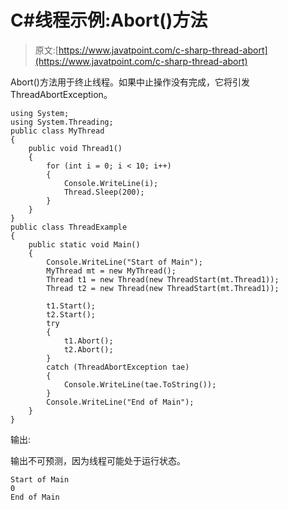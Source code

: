 # C#线程示例:Abort()方法

> 原文:[https://www.javatpoint.com/c-sharp-thread-abort](https://www.javatpoint.com/c-sharp-thread-abort)

Abort()方法用于终止线程。如果中止操作没有完成，它将引发 ThreadAbortException。

```
using System;
using System.Threading;
public class MyThread
{
    public void Thread1()
    {
        for (int i = 0; i < 10; i++)
        {
            Console.WriteLine(i);
            Thread.Sleep(200);
        }
    }
}
public class ThreadExample
{
    public static void Main()
    {
        Console.WriteLine("Start of Main");
        MyThread mt = new MyThread();
        Thread t1 = new Thread(new ThreadStart(mt.Thread1));
        Thread t2 = new Thread(new ThreadStart(mt.Thread1));

        t1.Start();
        t2.Start();
        try
        {
            t1.Abort();
            t2.Abort();
        }
        catch (ThreadAbortException tae)
        {
            Console.WriteLine(tae.ToString());
        }
        Console.WriteLine("End of Main");
    }
}

```

输出:

输出不可预测，因为线程可能处于运行状态。

```
Start of Main
0
End of Main

```